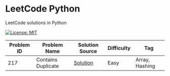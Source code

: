 # LeetCode Python

LeetCode solutions in Python

[![License: MIT](https://img.shields.io/badge/License-MIT-yellow.svg)](https://github.com/anirudhology/leetcode-python/blob/main/LICENSE)

| Problem ID | Problem Name       | Solution Source                                  | Difficulty | Tag            |
|------------|--------------------|--------------------------------------------------|------------|----------------|
| 217        | Contains Duplicate | [Solution](problems/array/contains_duplicate.py) | Easy       | Array, Hashing |